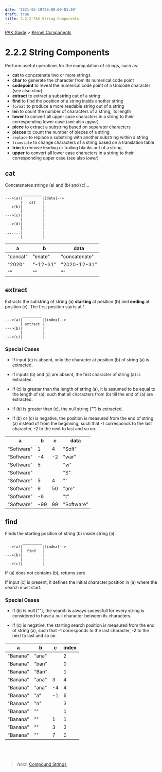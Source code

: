 ```yaml
---
date: '2021-05-19T20:00:00-03:00'
draft: true
title: 2.2.2 PAK String Components
---
```


[PAK Guide](0-PAK-index.md) > [Kernel Components](2.2-Kernel-Components.md)

2.2.2 String Components
=======================

Perform useful operations for the manipulation of strings, such as:

-   **cat** to concatenate two or more strings
-   **char** to generate the character from its numerical code point 
-   **codepoint** to reveal the numerical code point of a Unicode character (see
    also *char*)
-   **extract** to extract a substring out of a string
-   **find** to find the position of a string inside another string
-   `format` to produce a more readable string out of a string
-   **len** to count the number of characters of a string, its length
-   **lower** to convert all upper case characters in a string to their
    corresponding lower case (see also *upper*)
-   **piece** to extract a substring based on separator characters
-   **pieces** to count the number of pieces of a string
-   `replace` to replace a substring with another substring within a string
-   `translate` to change characters of a string based on a translation table
-   **trim** to remove leading or trailing blanks out of a string
-   **upper** to convert all lower case characters in a string to their
    corresponding upper case (see also *lower*)


cat
---

Concatenates strings (a) and (b) and (c)...

~~~~~~~~~~~~~~~~~~~~~~~~~~~~~~~~~~~~~~~~~~~~~~~~~~~~~~~~~~~~~~~~~~~~~~~~~~~~~~~~
        _________
--->(a)|         |[data]-->
       |   cat   |
--->(b)|         |
       |         |
--->(c)|         |
       |         |
--->(d)|         |
       |         |
.......|         |
       |         |
~~~~~~~~~~~~~~~~~~~~~~~~~~~~~~~~~~~~~~~~~~~~~~~~~~~~~~~~~~~~~~~~~~~~~~~~~~~~~~~~



| a        | b        | data          |
|----------|----------|---------------|
| "concat" | "enate"  | "concatenate" |
| "2020"   | "-12-31" | "2020-12-31"  |
| ""       | ""       | ""            |

extract
-------

Extracts the substring of string (a) **starting** at position (b) and **ending**
at position (c). The first position starts at 1.

~~~~~~~~~~~~~~~~~~~~~~~~~~~~~~~~~~~~~~~~~~~~~~~~~~~~~~~~~~~~~~~~~~~~~~~~~~~~~~~~
        _________
--->(a)|         |[index]-->
       | extract |
--->(b)|         |
       |         |
--->(c)|         |
~~~~~~~~~~~~~~~~~~~~~~~~~~~~~~~~~~~~~~~~~~~~~~~~~~~~~~~~~~~~~~~~~~~~~~~~~~~~~~~~

### Special Cases

-   If input (c) is absent, only the character at position (b) of string (a) is
    extracted.

-   If inputs (b) and (c) are absent, the first character of string (a) is
    extracted.

-   If (c) is greater than the length of string (a), it is assumed to be equal
    to the length of (a), such that all characters from (b) till the end of (a)
    are extracted.

-   If (b) is greater than (c), the null string ("") is extracted.

-   If (b) or (c) is negative, the position is measured from the end of string
    (a) instead of from the beginning, such that -1 corresponds to the last
    character, -2 to the next to last and so on.


| a          | b    | c   | data       |
|------------|------|-----|------------|
| "Software" | 1    | 4   | "Soft"     |
| "Software" | \-4  | \-2 | "war"      |
| "Software" | 5    |     | "w"        |
| "Software" |      |     | "S"        |
| "Software" | 5    | 4   | ""         |
| "Software" | 6    | 50  | "are"      |
| "Software" | \-6  |     | "t"        |
| "Software" | \-99 | 99  | "Software" |

find
----

Finds the starting position of string (b) inside string (a).

~~~~~~~~~~~~~~~~~~~~~~~~~~~~~~~~~~~~~~~~~~~~~~~~~~~~~~~~~~~~~~~~~~~~~~~~~~~~~~~~
        _________
--->(a)|         |[index]-->
       |  find   |
--->(b)|         |
       |         |
--->(c)|         |
~~~~~~~~~~~~~~~~~~~~~~~~~~~~~~~~~~~~~~~~~~~~~~~~~~~~~~~~~~~~~~~~~~~~~~~~~~~~~~~~

If (a) does not contains (b), returns zero.

If input (c) is present, it defines the initial character position in (a) where
the search must start.

### Special Cases

-   If (b) is null (""), the search is always sucessfull for every string is
    considered to have a null character between its characters.

-   If (c) is negative, the starting search position is measured from the end of
    string (a), such that -1 corresponds to the last character, -2 to the next
    to last and so on.


| a        | b     | c   | index |
|----------|-------|-----|-------|
| "Banana" | "ana" |     | 2     |
| "Banana" | "ban" |     | 0     |
| "Banana" | "Ban" |     | 1     |
| "Banana" | "ana" | 3   | 4     |
| "Banana" | "ana" | \-4 | 4     |
| "Banana" | "a"   | \-1 | 6     |
| "Banana" | "n"   |     | 3     |
| "Banana" | ""    |     | 1     |
| "Banana" | ""    | 1   | 1     |
| "Banana" | ""    | 3   | 3     |
| "Banana" | ""    | 7   | 0     |

 
------
>   *Next*: [Compound Strings](2.2.3-Compound-Components.md)
